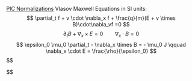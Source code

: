 [PIC Normalizations](https://gkeyll.readthedocs.io/en/latest/dev/vlasov-normalizations.html)
Vlasov Maxwell Equations in SI units:
$$
\partial_t f + v \cdot \nabla_x f + \frac{q}{m}(E + v \times B)\cdot\nabla_vf =0
$$$$
\partial_t B + \nabla_x \times E = 0 \qquad \nabla_x \cdot B = 0
$$
$$
\epsilon_0 \mu_0 \partial_t - \nabla_x \times B = - \mu_0 J \qquad \nabla_x \cdot E = \frac{\rho}{\epsilon_0}
$$
$$

$$